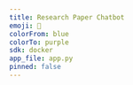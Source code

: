 ```yaml
---
title: Research Paper Chatbot
emoji: 📄
colorFrom: blue
colorTo: purple
sdk: docker
app_file: app.py
pinned: false
---
```

